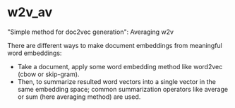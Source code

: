 # w2v_av
"Simple method for doc2vec generation": Averaging w2v

There are different ways to make document embeddings from meaningful word embeddings: 
- Take a document, apply some word embedding method like word2vec (cbow or skip-gram). 
- Then, to summarize resulted word vectors into a single vector in the same embedding space; common
summarization operators like average or sum (here averaging method) are used.
